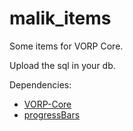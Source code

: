 # malik_items
Some items for VORP Core.


Upload the sql in your db.


Dependencies:

- <a href="https://github.com/VORPCORE/VORP-Core"> VORP-Core </a>
- <a href="https://github.com/PokeSerGG/progressBars"> progressBars </a>
